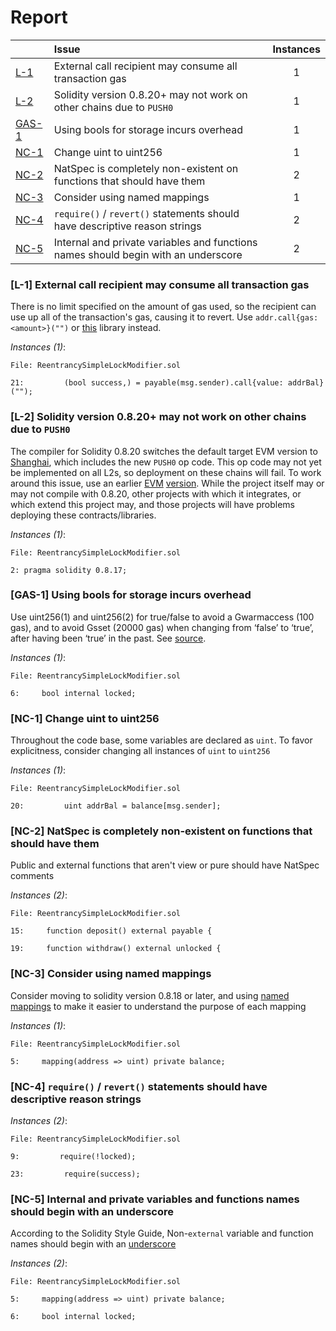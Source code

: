# Report

| |Issue|Instances|
|-|:-|:-:|
| [L-1](#L-1) | External call recipient may consume all transaction gas | 1 |
| [L-2](#L-2) | Solidity version 0.8.20+ may not work on other chains due to `PUSH0` | 1 |
| [GAS-1](#GAS-1) | Using bools for storage incurs overhead | 1 |
| [NC-1](#NC-1) | Change uint to uint256 | 1 |
| [NC-2](#NC-2) | NatSpec is completely non-existent on functions that should have them | 2 |
| [NC-3](#NC-3) | Consider using named mappings | 1 |
| [NC-4](#NC-4) | `require()` / `revert()` statements should have descriptive reason strings | 2 |
| [NC-5](#NC-5) | Internal and private variables and functions names should begin with an underscore | 2 |



### <a name="L-1"></a>[L-1] External call recipient may consume all transaction gas
There is no limit specified on the amount of gas used, so the recipient can use up all of the transaction's gas, causing it to revert. Use `addr.call{gas: <amount>}("")` or [this](https://github.com/nomad-xyz/ExcessivelySafeCall) library instead.

*Instances (1)*:
```solidity
File: ReentrancySimpleLockModifier.sol

21:         (bool success,) = payable(msg.sender).call{value: addrBal}("");

```

### <a name="L-2"></a>[L-2] Solidity version 0.8.20+ may not work on other chains due to `PUSH0`
The compiler for Solidity 0.8.20 switches the default target EVM version to [Shanghai](https://blog.soliditylang.org/2023/05/10/solidity-0.8.20-release-announcement/#important-note), which includes the new `PUSH0` op code. This op code may not yet be implemented on all L2s, so deployment on these chains will fail. To work around this issue, use an earlier [EVM](https://docs.soliditylang.org/en/v0.8.20/using-the-compiler.html?ref=zaryabs.com#setting-the-evm-version-to-target) [version](https://book.getfoundry.sh/reference/config/solidity-compiler#evm_version). While the project itself may or may not compile with 0.8.20, other projects with which it integrates, or which extend this project may, and those projects will have problems deploying these contracts/libraries.

*Instances (1)*:
```solidity
File: ReentrancySimpleLockModifier.sol

2: pragma solidity 0.8.17;

```

### <a name="GAS-1"></a>[GAS-1] Using bools for storage incurs overhead
Use uint256(1) and uint256(2) for true/false to avoid a Gwarmaccess (100 gas), and to avoid Gsset (20000 gas) when changing from ‘false’ to ‘true’, after having been ‘true’ in the past. See [source](https://github.com/OpenZeppelin/openzeppelin-contracts/blob/58f635312aa21f947cae5f8578638a85aa2519f5/contracts/security/ReentrancyGuard.sol#L23-L27).

*Instances (1)*:
```solidity
File: ReentrancySimpleLockModifier.sol

6:     bool internal locked;

```

### <a name="NC-1"></a>[NC-1] Change uint to uint256
Throughout the code base, some variables are declared as `uint`. To favor explicitness, consider changing all instances of `uint` to `uint256`

*Instances (1)*:
```solidity
File: ReentrancySimpleLockModifier.sol

20:         uint addrBal = balance[msg.sender];

```

### <a name="NC-2"></a>[NC-2] NatSpec is completely non-existent on functions that should have them
Public and external functions that aren't view or pure should have NatSpec comments

*Instances (2)*:
```solidity
File: ReentrancySimpleLockModifier.sol

15:     function deposit() external payable {

19:     function withdraw() external unlocked {

```

### <a name="NC-3"></a>[NC-3] Consider using named mappings
Consider moving to solidity version 0.8.18 or later, and using [named mappings](https://ethereum.stackexchange.com/questions/51629/how-to-name-the-arguments-in-mapping/145555#145555) to make it easier to understand the purpose of each mapping

*Instances (1)*:
```solidity
File: ReentrancySimpleLockModifier.sol

5:     mapping(address => uint) private balance;

```

### <a name="NC-4"></a>[NC-4] `require()` / `revert()` statements should have descriptive reason strings

*Instances (2)*:
```solidity
File: ReentrancySimpleLockModifier.sol

9:         require(!locked);

23:         require(success);

```

### <a name="NC-5"></a>[NC-5] Internal and private variables and functions names should begin with an underscore
According to the Solidity Style Guide, Non-`external` variable and function names should begin with an [underscore](https://docs.soliditylang.org/en/latest/style-guide.html#underscore-prefix-for-non-external-functions-and-variables)

*Instances (2)*:
```solidity
File: ReentrancySimpleLockModifier.sol

5:     mapping(address => uint) private balance;

6:     bool internal locked;

```

